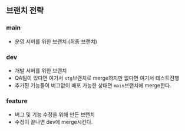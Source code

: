 ## 브랜치 전략

### main 
- 운영 서버를 위한 브랜치 (최종 브랜치)

### dev
- 개발 서버를 위한 브랜치 
- QA팀이 있다면 여기서 `stg`브랜치로 merge하지만 없다면 여기서 테스트진행
- 추가된 기능들이 버그없이 배포 가능한 상태면 `main`브랜치에 merge한다.

### feature
- 버그 및 기능 수정을 위해 만든 브랜치
- 수정이 끝나면 dev에 merge시킨다.


